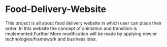 # Food-Delivery-Website
This project is all about food delivery website in which user can place their order. In this website the concept of animation and transition is  implemented.Further More modification will be made by applying newier technologies/framework and business idea.


